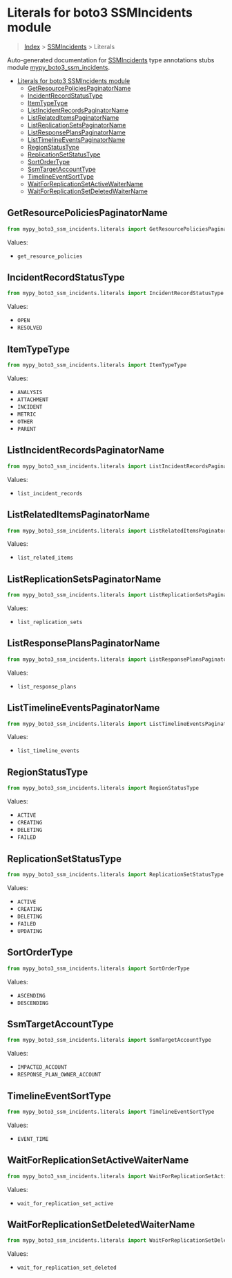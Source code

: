 # Literals for boto3 SSMIncidents module

> [Index](..) > [SSMIncidents](.) > Literals

Auto-generated documentation for
[SSMIncidents](https://boto3.amazonaws.com/v1/documentation/api/1.17.78/reference/services/ssm-incidents.html#SSMIncidents)
type annotations stubs module
[mypy_boto3_ssm_incidents](https://pypi.org/project/mypy-boto3-ssm-incidents/).

- [Literals for boto3 SSMIncidents module](#literals-for-boto3-ssmincidents-module)
  - [GetResourcePoliciesPaginatorName](#getresourcepoliciespaginatorname)
  - [IncidentRecordStatusType](#incidentrecordstatustype)
  - [ItemTypeType](#itemtypetype)
  - [ListIncidentRecordsPaginatorName](#listincidentrecordspaginatorname)
  - [ListRelatedItemsPaginatorName](#listrelateditemspaginatorname)
  - [ListReplicationSetsPaginatorName](#listreplicationsetspaginatorname)
  - [ListResponsePlansPaginatorName](#listresponseplanspaginatorname)
  - [ListTimelineEventsPaginatorName](#listtimelineeventspaginatorname)
  - [RegionStatusType](#regionstatustype)
  - [ReplicationSetStatusType](#replicationsetstatustype)
  - [SortOrderType](#sortordertype)
  - [SsmTargetAccountType](#ssmtargetaccounttype)
  - [TimelineEventSortType](#timelineeventsorttype)
  - [WaitForReplicationSetActiveWaiterName](#waitforreplicationsetactivewaitername)
  - [WaitForReplicationSetDeletedWaiterName](#waitforreplicationsetdeletedwaitername)

## GetResourcePoliciesPaginatorName

```python
from mypy_boto3_ssm_incidents.literals import GetResourcePoliciesPaginatorName
```

Values:

- `get_resource_policies`

## IncidentRecordStatusType

```python
from mypy_boto3_ssm_incidents.literals import IncidentRecordStatusType
```

Values:

- `OPEN`
- `RESOLVED`

## ItemTypeType

```python
from mypy_boto3_ssm_incidents.literals import ItemTypeType
```

Values:

- `ANALYSIS`
- `ATTACHMENT`
- `INCIDENT`
- `METRIC`
- `OTHER`
- `PARENT`

## ListIncidentRecordsPaginatorName

```python
from mypy_boto3_ssm_incidents.literals import ListIncidentRecordsPaginatorName
```

Values:

- `list_incident_records`

## ListRelatedItemsPaginatorName

```python
from mypy_boto3_ssm_incidents.literals import ListRelatedItemsPaginatorName
```

Values:

- `list_related_items`

## ListReplicationSetsPaginatorName

```python
from mypy_boto3_ssm_incidents.literals import ListReplicationSetsPaginatorName
```

Values:

- `list_replication_sets`

## ListResponsePlansPaginatorName

```python
from mypy_boto3_ssm_incidents.literals import ListResponsePlansPaginatorName
```

Values:

- `list_response_plans`

## ListTimelineEventsPaginatorName

```python
from mypy_boto3_ssm_incidents.literals import ListTimelineEventsPaginatorName
```

Values:

- `list_timeline_events`

## RegionStatusType

```python
from mypy_boto3_ssm_incidents.literals import RegionStatusType
```

Values:

- `ACTIVE`
- `CREATING`
- `DELETING`
- `FAILED`

## ReplicationSetStatusType

```python
from mypy_boto3_ssm_incidents.literals import ReplicationSetStatusType
```

Values:

- `ACTIVE`
- `CREATING`
- `DELETING`
- `FAILED`
- `UPDATING`

## SortOrderType

```python
from mypy_boto3_ssm_incidents.literals import SortOrderType
```

Values:

- `ASCENDING`
- `DESCENDING`

## SsmTargetAccountType

```python
from mypy_boto3_ssm_incidents.literals import SsmTargetAccountType
```

Values:

- `IMPACTED_ACCOUNT`
- `RESPONSE_PLAN_OWNER_ACCOUNT`

## TimelineEventSortType

```python
from mypy_boto3_ssm_incidents.literals import TimelineEventSortType
```

Values:

- `EVENT_TIME`

## WaitForReplicationSetActiveWaiterName

```python
from mypy_boto3_ssm_incidents.literals import WaitForReplicationSetActiveWaiterName
```

Values:

- `wait_for_replication_set_active`

## WaitForReplicationSetDeletedWaiterName

```python
from mypy_boto3_ssm_incidents.literals import WaitForReplicationSetDeletedWaiterName
```

Values:

- `wait_for_replication_set_deleted`
